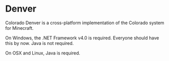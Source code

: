 # Denver
Colorado Denver is a cross-platform implementation of the Colorado system for Minecraft.

On Windows, the .NET Framework v4.0 is required. Everyone should have this by now. Java is not required.

On OSX and Linux, Java is required.
